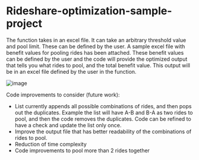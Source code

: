 # Rideshare-optimization-sample-project
The function takes in an excel file. It can take an arbitrary threshold value and pool limit. These can be defined by the user.
A sample excel file with benefit values for pooling rides has been attached. These benefit values can be defined by the user and the code will provide the optimized output that tells you what rides to pool, and the total benefit value. This output will be in an excel file defined by the user in the function.

![image](https://user-images.githubusercontent.com/96037819/146886335-ed701ace-407e-4f51-b1aa-0bf02d1fd7dd.png)

Code improvements to consider (future work):
- List currently appends all possible combinations of rides, and then pops out the duplicates. Example the list will have A-B and B-A as two rides to pool, and then the code removes the duplicates. Code can be refined to have a check and update the list only once.
- Improve the output file that has better readability of the combinations of rides to pool.
- Reduction of time complexity
- Code improvements to pool more than 2 rides together

